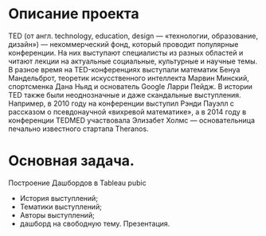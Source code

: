 # Описание проекта
TED (от англ. technology, education, design — «технологии, образование, дизайн») — некоммерческий фонд, который проводит популярные конференции. 
На них выступают специалисты из разных областей и читают лекции на актуальные социальные, культурные и научные темы. 
В разное время на TED-конференциях выступали математик Бенуа Мандельброт, теоретик искусственного интеллекта Марвин Минский, спортсменка Дана Ньяд и основатель Google Ларри Пейдж. 
В истории TED также были неоднозначные и даже скандальные выступления.
Например, в 2010 году на конференции выступил Рэнди Пауэлл с рассказом о псевдонаучной «вихревой математике», 
а в 2014 году в конференции TEDMED участвовала Элизабет Холмс — основательница печально известного стартапа Theranos.

# Основная задача.
Построение Дашбордов в Tableau pubic
- История выступлений;
- Тематики выступлений;
- Авторы выступлений;
- дашборд на свободную тему.
Презентация.

